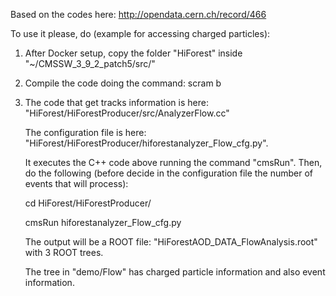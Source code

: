 Based on the codes here: http://opendata.cern.ch/record/466

To use it please, do (example for accessing charged particles):

1) After Docker setup, copy the folder "HiForest" inside "~/CMSSW_3_9_2_patch5/src/"

2) Compile the code doing the command: scram b

3) The code that get tracks information is here: "HiForest/HiForestProducer/src/AnalyzerFlow.cc"
   
   The configuration file is here: "HiForest/HiForestProducer/hiforestanalyzer_Flow_cfg.py". 
  
   It executes the C++ code above running the command "cmsRun". Then, do the following (before decide in the configuration file the number of events that will process):
   
   cd HiForest/HiForestProducer/
   
   cmsRun hiforestanalyzer_Flow_cfg.py
   
   The output will be a ROOT file: "HiForestAOD_DATA_FlowAnalysis.root" with 3 ROOT trees. 
   
   The tree in "demo/Flow" has charged particle information and also event information.



